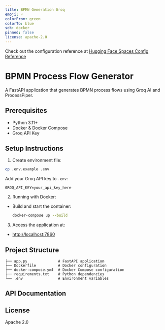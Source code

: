 ```yaml
---
title: BPMN Generation Groq
emoji: ⚡
colorFrom: green
colorTo: blue
sdk: docker
pinned: false
license: apache-2.0
---
```


Check out the configuration reference at [Hugging Face Spaces Config Reference](https://huggingface.co/docs/hub/spaces-config-reference)


# BPMN Process Flow Generator

A FastAPI application that generates BPMN process flows using Groq AI and ProcessPiper.

## Prerequisites

- Python 3.11+
- Docker & Docker Compose
- Groq API Key

## Setup Instructions

1. Create environment file:
  ```sh
  cp .env.example .env
  ```
  Add your Groq API key to `.env`:
  ```env
  GROQ_API_KEY=your_api_key_here
  ```

2. Running with Docker:
  - Build and start the container:
    ```sh
    docker-compose up --build
    ```

3. Access the application at:
  - [http://localhost:7860](http://localhost:7860)

## Project Structure

```
├── app.py              # FastAPI application
├── Dockerfile          # Docker configuration
├── docker-compose.yml  # Docker Compose configuration
├── requirements.txt    # Python dependencies
└── .env                # Environment variables
```

## API Documentation

<!-- Add URL to API Documentation -->

## License

Apache 2.0